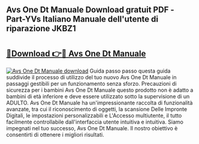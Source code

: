 ## Avs One Dt Manuale Download gratuit PDF - Part-YVs Italiano Manuale dell'utente di riparazione JKBZ1

# <h2><a href="http://dfddpv.blite.top/?on=Avs+One+Dt+Manuale">🔗Download 👉🔴 Avs One Dt Manuale</a></h2>

[![Avs One Dt Manuale download](https://i.imgur.com/lujVjoI.png)](http://dfddpv.blite.top/?on=Avs+One+Dt+Manuale)
Guida passo passo questa guida suddivide il processo di utilizzo del tuo nuovo Avs One Dt Manuale in passaggi gestibili per un funzionamento senza sforzo. Precauzioni di sicurezza per i bambini Avs One Dt Manuale questo prodotto non è adatto a bambini di età inferiore e deve essere utilizzato sotto la supervisione di un ADULTO. Avs One Dt Manuale ha un'impressionante raccolta di funzionalità avanzate, tra cui il riconoscimento di oggetti, la scansione Delle Impronte Digitali, le impostazioni personalizzabili e L'Accesso multiutente, il tutto facilmente controllabile dall'interfaccia utente intuitiva e intuitiva. Siamo impegnati nel tuo successo, Avs One Dt Manuale. Il nostro obiettivo è consentirti di ottenere i migliori risultati.
